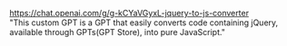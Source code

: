 https://chat.openai.com/g/g-kCYaVGyxL-jquery-to-js-converter  
"This custom GPT is a GPT that easily converts code containing jQuery, available through GPTs(GPT Store), into pure JavaScript."
